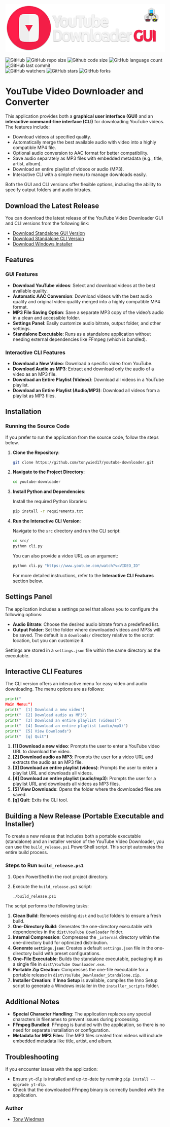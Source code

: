 
![YouTube Downloader Banner](https://raw.githubusercontent.com/tonywied17/youtube-downloader/refs/heads/main/src/media/repo_assets/reademe_logo.png)

![GitHub](https://img.shields.io/github/license/tonywied17/bin-scripts?style=for-the-badge)
![GitHub repo size](https://img.shields.io/github/repo-size/tonywied17/youtube-downloader?style=for-the-badge)
![Github code size](https://img.shields.io/github/languages/code-size/tonywied17/youtube-downloader?style=for-the-badge)
![GitHub language count](https://img.shields.io/github/languages/top/tonywied17/youtube-downloader?style=for-the-badge)
![GitHub last commit](https://img.shields.io/github/last-commit/tonywied17/youtube-downloader?style=for-the-badge)
<br />
![GitHub watchers](https://img.shields.io/github/watchers/tonywied17/youtube-downloader?style=flat-square)
![GitHub stars](https://img.shields.io/github/stars/tonywied17/youtube-downloader?style=flat-square)
![GitHub forks](https://img.shields.io/github/forks/tonywied17/bin-scripts?style=flat-square)

# YouTube Video Downloader and Converter

This application provides both a **graphical user interface (GUI)** and an **interactive command-line interface (CLI)** for downloading YouTube videos. The features include:

- Download videos at specified quality.
- Automatically merge the best available audio with video into a highly compatible MP4 file.
- Optional audio conversion to AAC format for better compatibility.
- Save audio separately as MP3 files with embedded metadata (e.g., title, artist, album).
- Download an entire playlist of videos or audio (MP3).
- Interactive CLI with a simple menu to manage downloads easily. 

Both the GUI and CLI versions offer flexible options, including the ability to specify output folders and audio bitrates.

## Download the Latest Release

You can download the latest release of the YouTube Video Downloader GUI and CLI versions from the following link:

- [Download Standalone GUI Version](https://github.com/tonywied17/youtube-downloader/releases)
- [Download Standalone CLI Version](https://github.com/tonywied17/youtube-downloader/releases)
- [Download Windows Installer](https://github.com/tonywied17/youtube-downloader/releases)

## Features

### GUI Features
- **Download YouTube videos**: Select and download videos at the best available quality.
- **Automatic AAC Conversion**: Download videos with the best audio quality and original video quality merged into a highly compatible MP4 format.
- **MP3 File Saving Option**: Save a separate MP3 copy of the video’s audio in a clean and accessible folder.
- **Settings Panel**: Easily customize audio bitrate, output folder, and other settings.
- **Standalone Executable**: Runs as a standalone application without needing external dependencies like FFmpeg (which is bundled).

### Interactive CLI Features
- **Download a New Video**: Download a specific video from YouTube.
- **Download Audio as MP3**: Extract and download only the audio of a video as an MP3 file.
- **Download an Entire Playlist (Videos)**: Download all videos in a YouTube playlist.
- **Download an Entire Playlist (Audio/MP3)**: Download all videos from a playlist as MP3 files.

## Installation

### Running the Source Code

If you prefer to run the application from the source code, follow the steps below.

1. **Clone the Repository**:

   ```bash
   git clone https://github.com/tonywied17/youtube-downloader.git
   ```

2. **Navigate to the Project Directory**:

   ```bash
   cd youtube-downloader
   ```

3. **Install Python and Dependencies**:

   Install the required Python libraries:

   ```bash
   pip install -r requirements.txt
   ```

4. **Run the Interactive CLI Version**:

   Navigate to the `src` directory and run the CLI script:

   ```bash
   cd src/
   python cli.py
   ```

   You can also provide a video URL as an argument:

   ```bash
   python cli.py "https://www.youtube.com/watch?v=VIDEO_ID"
   ```

   For more detailed instructions, refer to the **Interactive CLI Features** section below.

## Settings Panel

The application includes a settings panel that allows you to configure the following options:
- **Audio Bitrate**: Choose the desired audio bitrate from a predefined list.
- **Output Folder**: Set the folder where downloaded videos and MP3s will be saved. The default is a `downloads/` directory relative to the script location, but you can customize it.

Settings are stored in a `settings.json` file within the same directory as the executable.

## Interactive CLI Features

The CLI version offers an interactive menu for easy video and audio downloading. The menu options are as follows:

```python
print("
Main Menu:")
print("  [1] Download a new video")
print("  [2] Download audio as MP3")
print("  [3] Download an entire playlist (videos)")
print("  [4] Download an entire playlist (audio/mp3)")
print("  [5] View Downloads")
print("  [q] Quit")
```

1. **[1] Download a new video**: Prompts the user to enter a YouTube video URL to download the video.
2. **[2] Download audio as MP3**: Prompts the user for a video URL and extracts the audio as an MP3 file.
3. **[3] Download an entire playlist (videos)**: Prompts the user to enter a playlist URL and downloads all videos.
4. **[4] Download an entire playlist (audio/mp3)**: Prompts the user for a playlist URL and downloads all videos as MP3 files.
5. **[5] View Downloads**: Opens the folder where the downloaded files are saved.
6. **[q] Quit**: Exits the CLI tool.

## Building a New Release (Portable Executable and Installer)

To create a new release that includes both a portable executable (standalone) and an installer version of the YouTube Video Downloader, you can use the `build_release.ps1` PowerShell script. This script automates the entire build process.

### Steps to Run `build_release.ps1`

1. Open PowerShell in the root project directory.
2. Execute the `build_release.ps1` script:

   ```bash
   ./build_release.ps1
   ```

The script performs the following tasks:
1. **Clean Build**: Removes existing `dist` and `build` folders to ensure a fresh build.
2. **One-Directory Build**: Generates the one-directory executable with dependencies in the `dist\YouTube Downloader` folder.
3. **Internal Compression**: Compresses the `_internal` directory within the one-directory build for optimized distribution.
4. **Generate `settings.json`**: Creates a default `settings.json` file in the one-directory build with preset configurations.
5. **One-File Executable**: Builds the standalone executable, packaging it as a single file in `dist\YouTube Downloader.exe`.
6. **Portable Zip Creation**: Compresses the one-file executable for a portable release in `dist\YouTube_Downloader_Standalone.zip`.
7. **Installer Creation**: If **Inno Setup** is available, compiles the Inno Setup script to generate a Windows installer in the `installer_scripts` folder.

## Additional Notes

- **Special Character Handling**: The application replaces any special characters in filenames to prevent issues during processing.
- **FFmpeg Bundled**: FFmpeg is bundled with the application, so there is no need for separate installation or configuration.
- **Metadata for MP3 Files**: The MP3 files created from videos will include embedded metadata like title, artist, and album.

## Troubleshooting

If you encounter issues with the application:
- Ensure `yt-dlp` is installed and up-to-date by running `pip install --upgrade yt-dlp`.
- Check that the downloaded FFmpeg binary is correctly bundled with the application.

### Author
- [Tony Wiedman](https://github.com/tonywied17)
